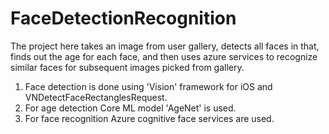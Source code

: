 # FaceDetectionRecognition
The project here takes an image from user gallery, detects all faces in that, finds out the age for each face, and then uses azure services to recognize similar faces for subsequent images picked from gallery. 

1. Face detection is done using 'Vision' framework for iOS and VNDetectFaceRectanglesRequest. 
2. For age detection Core ML model 'AgeNet' is used. 
3. For face recognition Azure cognitive face services are used.
